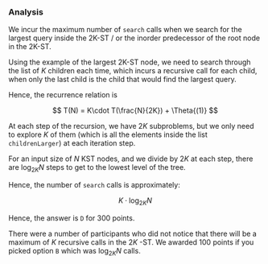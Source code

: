 ### Analysis

We incur the maximum number of `search` calls when we search for the largest query inside the 2K-ST / or the inorder predecessor of the root node in the 2K-ST.

Using the example of the largest 2K-ST node, we need to search through the list of $K$ children each time, which incurs a recursive call for each child, when only the last child is the child that would find the largest query. 

Hence, the recurrence relation is 

$$
T(N) = K\cdot T(\frac{N}{2K}) + \Theta{(1)}
$$

At each step of the recursion, we have $2K$ subproblems, but we only need to explore $K$ of them (which is all the elements inside the list `childrenLarger`) at each iteration step. 

For an input size of $N$ KST nodes, and we divide by $2K$ at each step, there are $\log_{2K}N$ steps to get to the lowest level of the tree.

Hence, the number of `search` calls is approximately:

$$
K\cdot \log_{2K} N
$$

Hence, the answer is `D` for 300 points.

There were a number of participants who did not notice that there will be a maximum of $K$ recursive calls in the $2K$ -ST. We awarded 100 points if you picked option `B` which was $\log_{2K} N$ calls.
